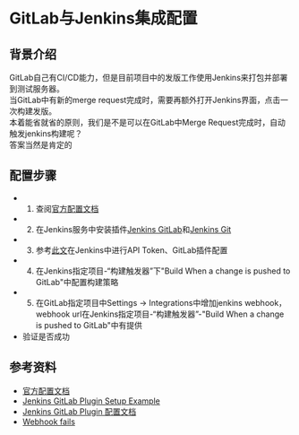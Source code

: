# GitLab与Jenkins集成配置

## 背景介绍
GitLab自己有CI/CD能力，但是目前项目中的发版工作使用Jenkins来打包并部署到测试服务器。  
当GitLab中有新的merge request完成时，需要再额外打开Jenkins界面，点击一次构建发版。  
本着能省就省的原则，我们是不是可以在GitLab中Merge Request完成时，自动触发jenkins构建呢？  
答案当然是肯定的

## 配置步骤
- 1. 查阅[官方配置文档](https://docs.gitlab.com/ee/integration/jenkins.html)
- 2. 在Jenkins服务中安装插件[Jenkins GitLab](https://wiki.jenkins.io/display/JENKINS/GitLab+Plugin)和[Jenkins Git](https://wiki.jenkins.io/display/JENKINS/Git+Plugin)
- 3. 参考[此文](https://github.com/jenkinsci/gitlab-plugin/wiki/Setup-Example)在Jenkins中进行API Token、GitLab插件配置
- 4. 在Jenkins指定项目-“构建触发器”下"Build When a change is pushed to GitLab"中配置构建策略
- 5. 在GitLab指定项目中Settings -> Integrations中增加jenkins webhook，webhook url在Jenkins指定项目-“构建触发器”-"Build When a change is pushed to GitLab"中有提供
- 验证是否成功

## 参考资料
- [官方配置文档](https://docs.gitlab.com/ee/integration/jenkins.html)
- [Jenkins GitLab Plugin Setup Example](https://github.com/jenkinsci/gitlab-plugin/wiki/Setup-Example)
- [Jenkins GitLab Plugin 配置文档](https://github.com/jenkinsci/gitlab-plugin#global-plugin-configuration)
- [Webhook fails](https://github.com/jenkinsci/gitlab-plugin/issues/375)